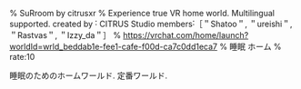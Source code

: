 % SuRroom by citrusxr
% Experience true VR home world․ Multilingual supported․ created by ˸ CITRUS Studio members˸［＂Shatoo＂‚ ＂ureishi＂‚ ＂Rastvas＂‚ ＂Izzy_da＂］
% https://vrchat.com/home/launch?worldId=wrld_beddab1e-fee1-cafe-f00d-ca7c0dd1eca7
% 睡眠 ホーム
% rate:10

睡眠のためのホームワールド.
定番ワールド.
